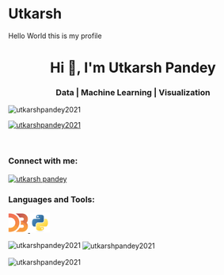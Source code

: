 # Utkarsh
Hello World this is my profile
<h1 align="center">Hi 👋, I'm Utkarsh Pandey</h1>
<h3 align="center">Data | Machine Learning | Visualization</h3>

<p align="left"> <img src="https://komarev.com/ghpvc/?username=utkarshpandey2021&label=Profile%20views&color=0e75b6&style=flat" alt="utkarshpandey2021" /> </p>

<p align="left"> <a href="https://github.com/ryo-ma/github-profile-trophy"><img src="https://github-profile-trophy.vercel.app/?username=utkarshpandey2021" alt="utkarshpandey2021" /></a> </p>

<p align="left"> <a href="https://twitter.com/" target="blank"><img src="https://img.shields.io/twitter/follow/?logo=twitter&style=for-the-badge" alt="" /></a> </p>

<h3 align="left">Connect with me:</h3>
<p align="left">
<a href="https://linkedin.com/in/utkarsh pandey" target="blank"><img align="center" src="https://raw.githubusercontent.com/rahuldkjain/github-profile-readme-generator/master/src/images/icons/Social/linked-in-alt.svg" alt="utkarsh pandey" height="30" width="40" /></a>
</p>

<h3 align="left">Languages and Tools:</h3>
<p align="left"> <a href="https://d3js.org/" target="_blank" rel="noreferrer"> <img src="https://raw.githubusercontent.com/devicons/devicon/master/icons/d3js/d3js-original.svg" alt="d3js" width="40" height="40"/> </a> <a href="https://www.python.org" target="_blank" rel="noreferrer"> <img src="https://raw.githubusercontent.com/devicons/devicon/master/icons/python/python-original.svg" alt="python" width="40" height="40"/> </a> </p>

<p><img align="left" src="https://github-readme-stats.vercel.app/api/top-langs?username=utkarshpandey2021&show_icons=true&locale=en&layout=compact" alt="utkarshpandey2021" /></p>

<p>&nbsp;<img align="center" src="https://github-readme-stats.vercel.app/api?username=utkarshpandey2021&show_icons=true&locale=en" alt="utkarshpandey2021" /></p>

<p><img align="center" src="https://github-readme-streak-stats.herokuapp.com/?user=utkarshpandey2021&" alt="utkarshpandey2021" /></p>


